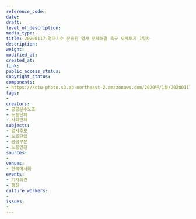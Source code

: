 ```yaml
---
reference_code: 
date: 
draft: 
level_of_description: 
media_type: 
title: 20200117-경마기수 문중원 열사 문제해결 촉구 오체투지 1일차
description: 
weight: 
modified_at: 
created_at: 
link: 
public_access_status: 
copyright_status: 
components:
- https://kctu-photo.s3.ap-northeast-2.amazonaws.com/2020년/1월/20200117-경마기수+문중원+열사+문제해결+촉구+오체투지+1일차/_CTU6256.jpg
tags:
- 
creators:
- 공공운수노조
- 노동단체
- 사회단체
subjects:
- 열사추모
- 노조탄압
- 공공부문
- 노동안전
sources:
- 
venues:
- 한국마사회
events:
- 기자회견
- 행진
culture_workers:
- 
issues:
- 
---
```

